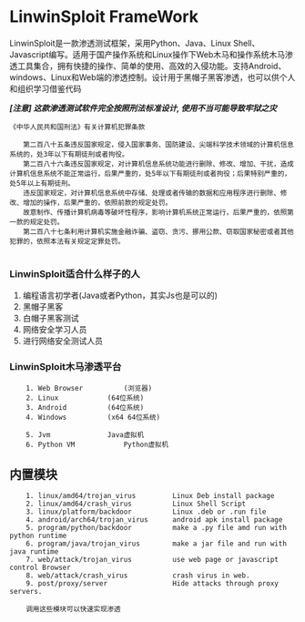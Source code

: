 
# LinwinSploit FrameWork

LinwinSploit是一款渗透测试框架，采用Python、Java、Linux Shell、Javascript编写。适用于国产操作系统和Linux操作下Web木马和操作系统木马渗透工具集合，拥有快捷的操作、简单的使用、高效的入侵功能。支持Android、windows、Linux和Web端的渗透控制。设计用于黑帽子黑客渗透，也可以供个人和组织学习借鉴代码

***[注意] 这款渗透测试软件完全按照刑法标准设计, 使用不当可能导致牢狱之灾***
```
《中华人民共和国刑法》有关计算机犯罪条款
 
　　第二百八十五条违反国家规定，侵入国家事务、国防建设、尖端科学技术领域的计算机信息系统的，处3年以下有期徒刑或者拘役。
　　第二百八十六条违反国家规定，对计算机信息系统功能进行删除、修改、增加、干扰，造成计算机信息系统不能正常运行，后果严重的，处5年以下有期徒刑或者拘役；后果特别严重的，处5年以上有期徒刑。
　　违反国家规定，对计算机信息系统中存储、处理或者传输的数据和应用程序进行删除、修改、增加的操作，后果严重的，依照前款的规定处罚。
　　故意制作、传播计算机病毒等破坏性程序，影响计算机系统正常运行，后果严重的，依照第一款的规定处罚。
　　第二百八十七条利用计算机实施金融诈骗、盗窃、贪污、挪用公款、窃取国家秘密或者其他犯罪的，依照本法有关规定定罪处罚。
 
```

### LinwinSploit适合什么样子的人
1. 编程语言初学者(Java或者Python，其实Js也是可以的)
2. 黑帽子黑客
3. 白帽子黑客测试
4. 网络安全学习人员
5. 进行网络安全测试人员

### LinwinSploit木马渗透平台
```
	1. Web Browser	 		(浏览器)
	2. Linux   			(64位系统)
	3. Android 			(64位系统)
	4. Windows 			(x64 64位系统)

	5. Jvm				Java虚拟机
	6. Python VM			Python虚拟机
```

## 内置模块
```
    1. linux/amd64/trojan_virus         Linux Deb install package
    2. linux/amd64/crash_virus          Linux Shell Script
    3. linux/platform/backdoor          Linux .deb or .run file
    4. android/arch64/trojan_virus      android apk install package
    5. program/python/backdoor          make a .py file amd run with python runtime
    6. program/java/trojan_virus        make a jar file and run with java runtime
    7. web/attack/trojan_virus          use web page or javascript control Browser
    8. web/attack/crash_virus           crash virus in web.
    9. post/proxy/server                Hide attacks through proxy servers.

    调用这些模块可以快速实现渗透
```
